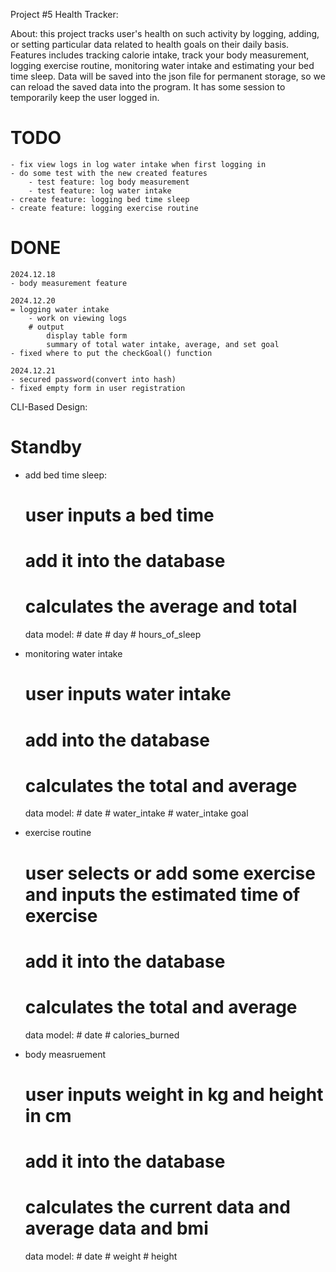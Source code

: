 Project #5 Health Tracker:

About:
    this project tracks user's health on such activity by logging, adding, or setting particular data related to health goals on their daily basis.
Features includes tracking calorie intake, track your body measurement, logging exercise routine, monitoring water intake and estimating your bed time sleep. Data will be saved into the json file for permanent storage, so we can reload the saved data into the program. It has some session to temporarily keep the user logged in.


# TODO
    - fix view logs in log water intake when first logging in
    - do some test with the new created features
        - test feature: log body measurement
        - test feature: log water intake
    - create feature: logging bed time sleep
    - create feature: logging exercise routine

# DONE
    2024.12.18
    - body measurement feature

    2024.12.20
    = logging water intake
        - work on viewing logs
        # output 
            display table form
            summary of total water intake, average, and set goal
    - fixed where to put the checkGoal() function
    
    2024.12.21
    - secured password(convert into hash)
    - fixed empty form in user registration

    
CLI-Based Design:

# Standby
<!-- - tracking calorie intake functionalities:
    # user inputs calories
    # add it into the database
    # calculates the calories into total and average calories(this week or last week)

    data model:
        # date
        # calories -->

- add bed time sleep:
    # user inputs a bed time 
    # add it into the database
    # calculates the average and total

    data model:
        # date
        # day
        # hours_of_sleep

- monitoring water intake
    # user inputs water intake
    # add into the database
    # calculates the total and average

    data model:
        # date
        # water_intake
        # water_intake goal

- exercise routine
    # user selects or add some exercise and inputs the estimated time of exercise
    # add it into the database
    # calculates the total and average 
    
    data model:
        # date
        # calories_burned

- body measruement
    # user inputs weight in kg and height in cm
    # add it into the database
    # calculates the current data and average data and bmi

    data model:
        # date
        # weight
        # height

